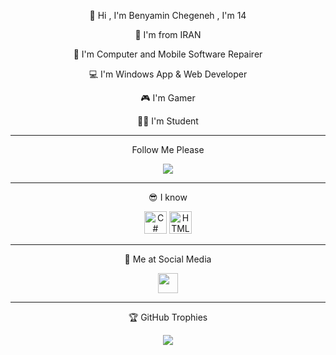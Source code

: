 <p align="center">
👋 Hi , I'm Benyamin Chegeneh , I'm 14
<p align="center">
🚩 I'm from IRAN
<p align="center">
🔧 I'm Computer and Mobile Software Repairer
<p align="center">
💻 I'm Windows App & Web Developer
<p align="center">
🎮 I'm Gamer
<p align="center">
👨‍🎓 I'm Student

-------------------
<p align="center">
Follow Me Please
<p align="center">
<a href="https://www.github.com/Benyamin-Chegeneh" target="_blank" rel="noreferrer"><img
src="https://img.shields.io/github/followers/Benyamin-Chegeneh?logo=github&style=for-the-badge&color=0891b2&labelColor=1c1917" /></a>

-------------------
<p align="center">
😎 I know

<p align="center">
<a href="https://docs.microsoft.com/en-us/dotnet/csharp/" target="_blank" rel="noreferrer"><img src="!https://github.com/Benyamin-Chegeneh/Benyamin-Chegeneh/assets/149707803/b5defe59-3bbd-49ff-9f9c-c89e8d71823b" width="36" height="36" alt="C#" /></a>
<a href="https://developer.mozilla.org/en-US/docs/Glossary/HTML5" target="_blank" rel="noreferrer"><img src="https://raw.githubusercontent.com/danielcranney/readme-generator/main/public/icons/skills/html5-colored.svg" width="36" height="36" alt="HTML5" /></a>

-------------------
<p align="center">
📡 Me at Social Media
<p align="center">
<a href="http://www.instagram.com/Benyamin_Chegeneh" target="_blank" rel="noreferrer"><img src="https://raw.githubusercontent.com/danielcranney/readme-generator/main/public/icons/socials/instagram.svg" width="32" height="32" /></a>

-------------------
<p align="center">
🏆 GitHub Trophies

<div>
  <p align="center">
  <img src="https://github-profile-trophy.vercel.app/?username=Benyamin-Chegeneh&theme=nord&column=7" />
</div>

